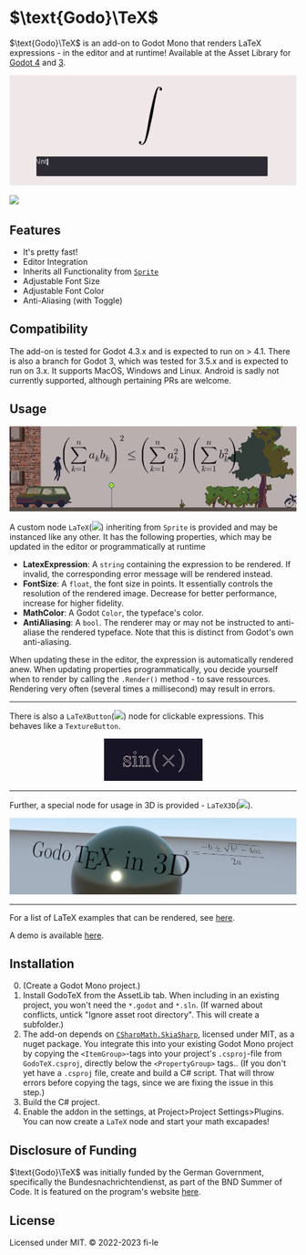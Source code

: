 # $\text{Godo}\TeX$


$\text{Godo}\TeX$ is an add-on to Godot Mono that renders LaTeX expressions - in the editor and at runtime! Available at the Asset Library for [Godot 4](https://godotengine.org/asset-library/asset/2016) and [3](https://godotengine.org/asset-library/asset/1418).
<p align="center">
  <img src="https://github.com/lennart-finke/lennart-finke/raw/main/assets/latex.gif" />
</p>

![](?raw=true)

## Features
- It's pretty fast!
- Editor Integration
- Inherits all Functionality from [`Sprite`](https://docs.godotengine.org/en/stable/classes/class_sprite.html?highlight=sprite)
- Adjustable Font Size
- Adjustable Font Color
- Anti-Aliasing (with Toggle)

## Compatibility
The add-on is tested for Godot 4.3.x and is expected to run on > 4.1. There is also a branch for Godot 3, which was tested for 3.5.x and is expected to run on 3.x. It supports MacOS, Windows and Linux. Android is sadly not currently supported, although pertaining PRs are welcome.

## Usage
<p align="center">
  <img src="https://github.com/lennart-finke/lennart-finke/raw/main/assets/latexDemo.gif" />
</p>

A custom node `LaTeX`(![](https://github.com/lennart-finke/GodoTeX/blob/main/addons/GodoTeX/icon.svg?raw=true)) inheriting from `Sprite` is provided and may be instanced like any other. It has the following properties, which may be updated in the editor or programmatically at runtime

- **LatexExpression**: A `string` containing the expression to be rendered. If invalid, the corresponding error message will be rendered instead.
- **FontSize**: A `float`, the font size in points. It essentially controls the resolution of the rendered image. Decrease for better performance, increase for higher fidelity.
- **MathColor**: A Godot `Color`, the typeface's color.
- **AntiAliasing**: A `bool`. The renderer may or may not be instructed to anti-aliase the rendered typeface. Note that this is distinct from Godot's own anti-aliasing.

When updating these in the editor, the expression is automatically rendered anew. When updating properties programmatically, you decide yourself when to render by calling the `.Render()` method - to save ressources. Rendering very often (several times a millisecond) may result in errors.

***

There is also a `LaTeXButton`(![](https://github.com/lennart-finke/GodoTeX/blob/main/addons/GodoTeX/iconButton.svg?raw=true)) node for clickable expressions. This behaves like a `TextureButton`.

<p align="center">
  <img src="https://github.com/lennart-finke/lennart-finke/raw/main/assets/button.gif" />
</p>

***

Further, a special node for usage in 3D is provided - `LaTeX3D`(![](https://github.com/lennart-finke/GodoTeX/blob/main/addons/GodoTeX/iconRed.svg?raw=true)).

<p align="center">
  <img src="https://github.com/lennart-finke/lennart-finke/raw/main/assets/3D.png" />
</p>

***

For a list of LaTeX examples that can be rendered, see [here](https://github.com/kostub/iosMath/blob/master/EXAMPLES.md).

A demo is available [here](https://github.com/lennart-finke/Emmy-s-Adventure).

## Installation
0. (Create a Godot Mono project.)
1. Install GodoTeX from the AssetLib tab. When including in an existing project, you won't need the `*.godot` and `*.sln`. (If warned about conflicts, untick "Ignore asset root directory". This will create a subfolder.)
2. The add-on depends on [`CSharpMath.SkiaSharp`](https://github.com/verybadcat/CSharpMath), licensed under MIT, as a nuget package. You integrate this into your existing Godot Mono project by copying the `<ItemGroup>`-tags into your project's `.csproj`-file from `GodoTeX.csproj`, directly below the `<PropertyGroup>` tags.. (If you don't yet have a `.csproj` file, create and build a C# script. That will throw errors before copying the tags, since we are fixing the issue in this step.)
3. Build the C# project.
4. Enable the addon in the settings, at Project>Project Settings>Plugins. You can now create a `LaTeX` node and start your math excapades!

## Disclosure of Funding
$\text{Godo}\TeX$ was initially funded by the German Government, specifically the Bundesnachrichtendienst, as part of the BND Summer of Code. It is featured on the program's website [here](https://www.bnd.bund.de/DE/Karriere/SummerOfCode/SummerOfCode_node.html).
## License
Licensed under MIT. © 2022-2023 fi-le



